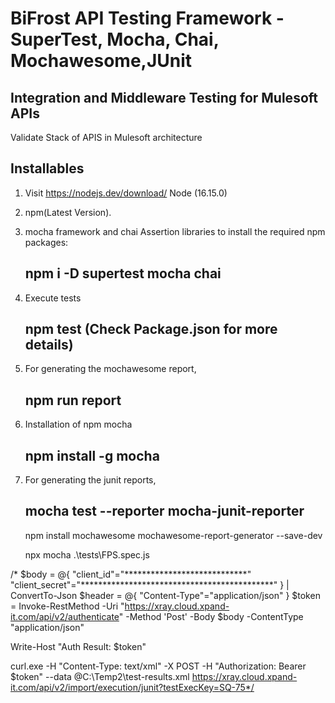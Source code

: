 # BiFrost API Testing Framework -SuperTest, Mocha, Chai, Mochawesome,JUnit

## Integration and Middleware Testing for Mulesoft APIs
Validate Stack of APIS in Mulesoft architecture

## Installables

1. Visit https://nodejs.dev/download/ Node (16.15.0) 
2. npm(Latest Version).
3. mocha framework and chai Assertion libraries to install the required npm packages:
   ## npm i -D supertest mocha chai
4. Execute tests
   ## npm test (Check Package.json for more details)
5. For generating the mochawesome report, 
   ## npm run report  
6. Installation of npm mocha 
   ## npm install -g mocha
7. For  generating the junit reports,
   ## mocha test --reporter mocha-junit-reporter

   npm install mochawesome mochawesome-report-generator --save-dev

   npx mocha .\tests\FPS.spec.js


/* $body = @{
"client_id"="****************************"
"client_secret"="********************************************"
} | ConvertTo-Json
$header = @{
"Content-Type"="application/json"
}
$token = Invoke-RestMethod -Uri "https://xray.cloud.xpand-it.com/api/v2/authenticate" -Method 'Post' -Body $body -ContentType "application/json"

Write-Host "Auth Result: $token"

curl.exe -H "Content-Type: text/xml" -X POST -H "Authorization: Bearer $token" --data @C:\Temp2\test-results.xml https://xray.cloud.xpand-it.com/api/v2/import/execution/junit?testExecKey=SQ-75*/

